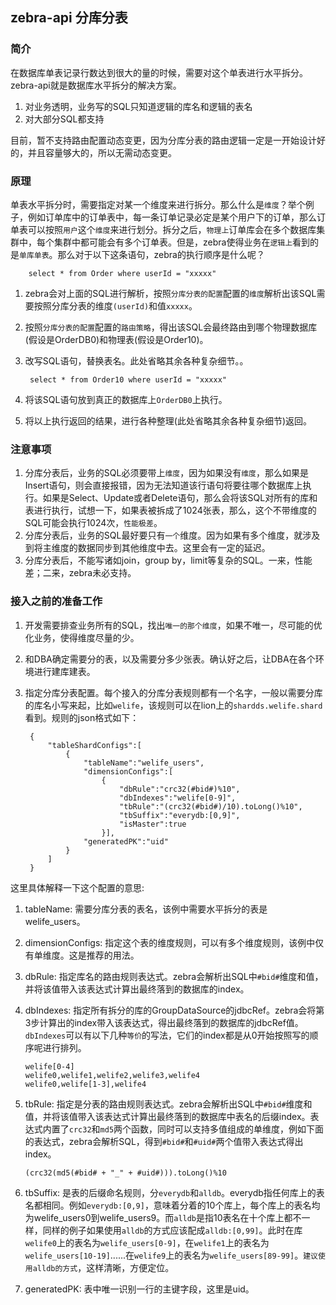 ## zebra-api 分库分表

### 简介
在数据库单表记录行数达到很大的量的时候，需要对这个单表进行水平拆分。zebra-api就是数据库水平拆分的解决方案。

1. 对业务透明，业务写的SQL只知道逻辑的库名和逻辑的表名
2. 对大部分SQL都支持

目前，暂不支持路由配置动态变更，因为分库分表的路由逻辑一定是一开始设计好的，并且容量够大的，所以无需动态变更。

### 原理
单表水平拆分时，需要指定对某一个维度来进行拆分。那么什么是`维度`？举个例子，例如订单库中的订单表中，每一条订单记录必定是某个用户下的订单，那么订单表可以按照`用户`这个`维度`来进行划分。拆分之后，`物理上`订单库会在多个数据库集群中，每个集群中都可能会有多个订单表。但是，zebra使得业务在`逻辑上`看到的是`单库单表`。那么对于以下这条语句，zebra的执行顺序是什么呢？

		select * from Order where userId = "xxxxx"

1.	zebra会对上面的SQL进行解析，按照`分库分表的配置`配置的`维度`解析出该SQL需要按照分库分表的维度`(userId)`和值`xxxxx`。
2. 按照`分库分表的配置`配置的`路由策略`，得出该SQL会最终路由到哪个物理数据库(假设是OrderDB0)和物理表(假设是Order10)。
3. 改写SQL语句，替换表名。此处省略其余各种复杂细节。。

		select * from Order10 where userId = "xxxxx"
4. 将该SQL语句放到真正的数据库上`OrderDB0`上执行。
5. 将以上执行返回的结果，进行各种整理(此处省略其余各种复杂细节)返回。

### 注意事项
1. 分库分表后，业务的SQL必须要带上`维度`，因为如果没有`维度`，那么如果是Insert语句，则会直接报错，因为无法知道该行语句将要往哪个数据库上执行。如果是Select、Update或者Delete语句，那么会将该SQL对所有的库和表进行执行，试想一下，如果表被拆成了1024张表，那么，这个不带维度的SQL可能会执行1024次，`性能极差`。
2. 分库分表后，业务的SQL最好要只有`一个`维度。因为如果有多个维度，就涉及到将主维度的数据同步到其他维度中去。这里会有一定的延迟。
3. 分库分表后，不能写诸如join，group by，limit等复杂的SQL。一来，性能差；二来，zebra未必支持。

### 接入之前的准备工作
1. 开发需要排查业务所有的SQL，找出`唯一的那个维度`，如果不唯一，尽可能的优化业务，使得维度尽量的少。
2. 和DBA确定需要分的表，以及需要分多少张表。确认好之后，让DBA在各个环境进行建库建表。
3. 指定分库分表配置。每个接入的分库分表规则都有一个名字，一般以需要分库的库名小写来起，比如`welife`，该规则可以在lion上的`shardds.welife.shard`看到。规则的json格式如下：

		{
			"tableShardConfigs":[
				{
					"tableName":"welife_users",
					"dimensionConfigs":[
						{
							"dbRule":"crc32(#bid#)%10",
							"dbIndexes":"welife[0-9]",
							"tbRule":"(crc32(#bid#)/10).toLong()%10",
							"tbSuffix":"everydb:[0,9]",
							"isMaster":true
						}],
					"generatedPK":"uid"
				}
			]
		}

这里具体解释一下这个配置的意思:

1.	tableName: 需要分库分表的表名，该例中需要水平拆分的表是welife_users。
2.	dimensionConfigs: 指定这个表的维度规则，可以有多个维度规则，该例中仅有单维度。这是推荐的用法。
3.	dbRule: 指定库名的路由规则表达式。zebra会解析出SQL中`#bid#`维度和值，并将该值带入该表达式计算出最终落到的数据库的index。
4.	dbIndexes: 指定所有拆分的库的GroupDataSource的jdbcRef。zebra会将第3步计算出的index带入该表达式，得出最终落到的数据库的jdbcRef值。`dbIndexes`可以有以下几种`等价`的写法，它们的index都是从0开始按照写的顺序呢进行排列。

		welife[0-4]			
		welife0,welife1,welife2,welife3,welife4
		welife0,welife[1-3],welife4
		
5.	tbRule: 指定是分表的路由规则表达式。zebra会解析出SQL中`#bid#`维度和值，并将该值带入该表达式计算出最终落到的数据库中表名的后缀index。表达式内置了`crc32`和`md5`两个函数，同时可以支持多值组成的单维度，例如下面的表达式，zebra会解析SQL，得到`#bid#`和`#uid#`两个值带入表达式得出index。

		(crc32(md5(#bid# + "_" + #uid#))).toLong()%10

6.	tbSuffix: 是表的后缀命名规则，分`everydb`和`alldb`。everydb指任何库上的表名都相同。例如`everydb:[0,9]`，意味着分着的10个库上，每个库上的表名均为welife_users0到welife_users9。而`alldb`是指10表名在十个库上都不一样，同样的例子如果使用`alldb`的方式应该配成`alldb:[0,99]`。此时在库`welife0`上的表名为`welife_users[0-9]`，在`welife1`上的表名为`welife_users[10-19]`......在`welife9`上的表名为`welife_users[89-99]`。`建议使用alldb的方式`，这样清晰，方便定位。
7.	generatedPK: 表中唯一识别一行的主键字段，这里是uid。
